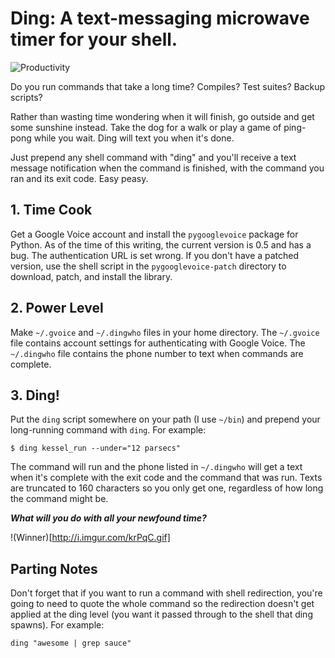 # Ding: A text-messaging microwave timer for your shell.

![Productivity](http://imgs.xkcd.com/comics/compiling.png)

Do you run commands that take a long time? Compiles? Test suites? Backup
scripts?

Rather than wasting time wondering when it will finish, go outside and get some
sunshine instead. Take the dog for a walk or play a game of ping-pong while you
wait. Ding will text you when it's done.

Just prepend any shell command with "ding" and you'll receive a text message
notification when the command is finished, with the command you ran and its
exit code. Easy peasy.

## 1. Time Cook

Get a Google Voice account and install the `pygooglevoice` package for Python.
As of the time of this writing, the current version is 0.5 and has a bug. The
authentication URL is set wrong. If you don't have a patched version, use the
shell script in the `pygooglevoice-patch` directory to download, patch, and
install the library.

## 2. Power Level

Make `~/.gvoice` and `~/.dingwho` files in your home directory. The `~/.gvoice`
file contains account settings for authenticating with Google Voice. The
`~/.dingwho` file contains the phone number to text when commands are complete.

## 3. Ding!

Put the `ding` script somewhere on your path (I use `~/bin`) and prepend your
long-running command with `ding`. For example:

```shell
$ ding kessel_run --under="12 parsecs"
```

The command will run and the phone listed in `~/.dingwho` will get a text when
it's complete with the exit code and the command that was run. Texts are
truncated to 160 characters so you only get one, regardless of how long the
command might be.

***What will you do with all your newfound time?***

!(Winner)[http://i.imgur.com/krPqC.gif]

## Parting Notes

Don't forget that if you want to run a command with shell redirection, you're
going to need to quote the whole command so the redirection doesn't get applied
at the ding level (you want it passed through to the shell that ding spawns).
For example:

```shell
ding "awesome | grep sauce"
```
